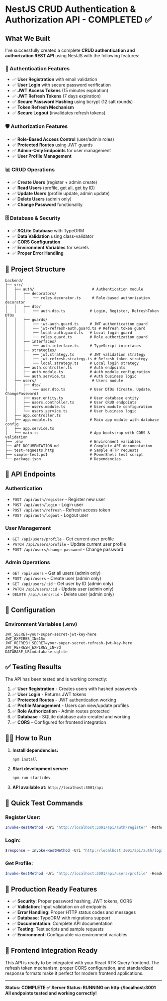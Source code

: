 # NestJS CRUD Authentication & Authorization API - COMPLETED ✅

## What We Built

I've successfully created a complete **CRUD authentication and authorization REST API** using NestJS with the following features:

### 🔐 Authentication Features
- ✅ **User Registration** with email validation
- ✅ **User Login** with secure password verification
- ✅ **JWT Access Tokens** (15 minutes expiration)
- ✅ **JWT Refresh Tokens** (7 days expiration)
- ✅ **Secure Password Hashing** using bcrypt (12 salt rounds)
- ✅ **Token Refresh Mechanism**
- ✅ **Secure Logout** (invalidates refresh tokens)

### 🛡️ Authorization Features
- ✅ **Role-Based Access Control** (user/admin roles)
- ✅ **Protected Routes** using JWT guards
- ✅ **Admin-Only Endpoints** for user management
- ✅ **User Profile Management**

### 📊 CRUD Operations
- ✅ **Create Users** (register + admin create)
- ✅ **Read Users** (profile, get all, get by ID)
- ✅ **Update Users** (profile update, admin update)
- ✅ **Delete Users** (admin only)
- ✅ **Change Password** functionality

### 🗄️ Database & Security
- ✅ **SQLite Database** with TypeORM
- ✅ **Data Validation** using class-validator
- ✅ **CORS Configuration**
- ✅ **Environment Variables** for secrets
- ✅ **Proper Error Handling**

## 📁 Project Structure

```
backend/
├── src/
│   ├── auth/                          # Authentication module
│   │   ├── decorators/
│   │   │   └── roles.decorator.ts     # Role-based authorization decorator
│   │   ├── dto/
│   │   │   └── auth.dto.ts           # Login, Register, RefreshToken DTOs
│   │   ├── guards/
│   │   │   ├── jwt-auth.guard.ts     # JWT authentication guard
│   │   │   ├── jwt-refresh-auth.guard.ts # Refresh token guard
│   │   │   ├── local-auth.guard.ts   # Local login guard
│   │   │   └── roles.guard.ts        # Role authorization guard
│   │   ├── interfaces/
│   │   │   └── auth.interface.ts     # TypeScript interfaces
│   │   ├── strategies/
│   │   │   ├── jwt.strategy.ts       # JWT validation strategy
│   │   │   ├── jwt-refresh.strategy.ts # Refresh token strategy
│   │   │   └── local.strategy.ts     # Local login strategy
│   │   ├── auth.controller.ts        # Auth endpoints
│   │   ├── auth.module.ts            # Auth module configuration
│   │   └── auth.service.ts           # Auth business logic
│   ├── users/                         # Users module
│   │   ├── dto/
│   │   │   └── user.dto.ts           # User DTOs (Create, Update, ChangePassword)
│   │   ├── user.entity.ts            # User database entity
│   │   ├── users.controller.ts       # User CRUD endpoints
│   │   ├── users.module.ts           # Users module configuration
│   │   └── users.service.ts          # User business logic
│   ├── app.controller.ts
│   ├── app.module.ts                 # Main app module with database config
│   ├── app.service.ts
│   └── main.ts                       # App bootstrap with CORS & validation
├── .env                              # Environment variables
├── API_DOCUMENTATION.md              # Complete API documentation
├── test-requests.http                # Sample HTTP requests
├── simple-test.ps1                   # PowerShell test script
└── package.json                      # Dependencies
```

## 🚀 API Endpoints

### Authentication
- `POST /api/auth/register` - Register new user
- `POST /api/auth/login` - Login user
- `POST /api/auth/refresh` - Refresh access token
- `POST /api/auth/logout` - Logout user

### User Management
- `GET /api/users/profile` - Get current user profile
- `PATCH /api/users/profile` - Update current user profile
- `POST /api/users/change-password` - Change password

### Admin Operations
- `GET /api/users` - Get all users (admin only)
- `POST /api/users` - Create user (admin only)
- `GET /api/users/:id` - Get user by ID (admin only)
- `PATCH /api/users/:id` - Update user (admin only)
- `DELETE /api/users/:id` - Delete user (admin only)

## 🔧 Configuration

### Environment Variables (.env)
```env
JWT_SECRET=your-super-secret-jwt-key-here
JWT_EXPIRES_IN=15m
JWT_REFRESH_SECRET=your-super-secret-refresh-jwt-key-here
JWT_REFRESH_EXPIRES_IN=7d
DATABASE_URL=database.sqlite
```

## ✅ Testing Results

The API has been tested and is working correctly:

1. ✅ **User Registration** - Creates users with hashed passwords
2. ✅ **User Login** - Returns JWT tokens
3. ✅ **Protected Routes** - JWT authentication working
4. ✅ **Profile Management** - Users can view/update profiles
5. ✅ **Role Authorization** - Admin routes protected
6. ✅ **Database** - SQLite database auto-created and working
7. ✅ **CORS** - Configured for frontend integration

## 🏃‍♂️ How to Run

1. **Install dependencies:**
   ```bash
   npm install
   ```

2. **Start development server:**
   ```bash
   npm run start:dev
   ```

3. **API available at:** `http://localhost:3001/api`

## 📝 Quick Test Commands

### Register User:
```powershell
Invoke-RestMethod -Uri "http://localhost:3001/api/auth/register" -Method POST -Body (@{email="test@example.com"; firstName="Test"; lastName="User"; password="password123"} | ConvertTo-Json) -ContentType "application/json"
```

### Login:
```powershell
$response = Invoke-RestMethod -Uri "http://localhost:3001/api/auth/login" -Method POST -Body (@{email="test@example.com"; password="password123"} | ConvertTo-Json) -ContentType "application/json"
```

### Get Profile:
```powershell
Invoke-RestMethod -Uri "http://localhost:3001/api/users/profile" -Headers @{Authorization="Bearer $($response.accessToken)"}
```

## 🎯 Production Ready Features

- ✅ **Security**: Proper password hashing, JWT tokens, CORS
- ✅ **Validation**: Input validation on all endpoints
- ✅ **Error Handling**: Proper HTTP status codes and messages
- ✅ **Database**: TypeORM with migrations support
- ✅ **Documentation**: Complete API documentation
- ✅ **Testing**: Test scripts and sample requests
- ✅ **Environment**: Configurable via environment variables

## 🔄 Frontend Integration Ready

This API is ready to be integrated with your React RTK Query frontend. The refresh token mechanism, proper CORS configuration, and standardized response formats make it perfect for modern frontend applications.

---

**Status: COMPLETE ✅**
**Server Status: RUNNING on http://localhost:3001**
**All endpoints tested and working correctly!**
